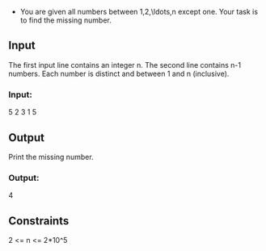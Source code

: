 * You are given all numbers between 1,2,\ldots,n except one. Your task is to find the missing number.

## Input
The first input line contains an integer n.
The second line contains n-1 numbers. Each number is distinct and between 1 and n (inclusive).
### Input:
5
2 3 1 5

## Output
Print the missing number.
### Output:
4

## Constraints
2 <= n <= 2*10^5




